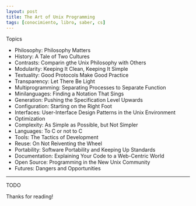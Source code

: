 ```yaml
---
layout: post
title: The Art of Unix Programming
tags: [conocimiento, libro, saber, cs]
---
```


<!--Resumen-->


Topics 

- Philosophy: Philosophy Matters
- History: A Tale of Two Cultures
- Contrasts: Comparin gthe Unix Philosophy with Others
- Modularity: Keeping It Clean, Keeping It Simple
- Textuality: Good Protocols Make Good Practice
- Transparency: Let There Be  Light
- Multiprogramming: Separating Processes to Separate Function
- Minilanguages: Finding a Notation That Sings
- Generation: Pushing the Specification Level Upwards
- Configuration: Starting on the Right Foot
- Interfaces: User-Interface Design Patterns in the Unix Environment
- Optimization
- Complexity: As Simple as Possible, but Not Simpler
- Languages: To C or not to C
- Tools: The Tactics of Development
- Reuse: On Not Reiventing the Wheel
- Portability: Software Portability and Keeping Up Standards
- Documentation: Explaining Your Code to a Web-Centric World
- Open Source: Programming in the New Unix Community
- Futures: Dangers and Opportunities

---

<!--more-->
TODO
  
Thanks for reading!